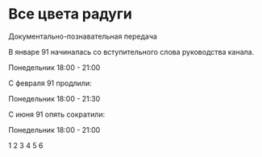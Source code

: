 # Все цвета радуги

Документально-познавательная передача

В январе 91 начиналась со вступительного слова руководства канала.

Понедельник 18:00 - 21:00

С февраля 91 продлили:

Понедельник 18:00 - 21:30

С июня 91 опять сократили:

Понедельник 18:00 - 21:00

1 2 3 4 5 6
